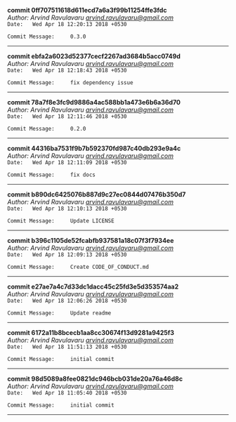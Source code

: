 **commit 0ff707511618d611ecd7a6a3f99b11254ffe3fdc**\
_Author: Arvind Ravulavaru <arvind.ravulavaru@gmail.com>_\
`Date:   Wed Apr 18 12:20:13 2018 +0530`
```
Commit Message:     0.3.0
```
---
**commit ebfa2a6023d52377cecf2267ad3684b5acc0749d**\
_Author: Arvind Ravulavaru <arvind.ravulavaru@gmail.com>_\
`Date:   Wed Apr 18 12:18:43 2018 +0530`
```
Commit Message:     fix dependency issue
```
---
**commit 78a7f8e3fc9d9886a4ac588bb1a473e6b6a36d70**\
_Author: Arvind Ravulavaru <arvind.ravulavaru@gmail.com>_\
`Date:   Wed Apr 18 12:11:46 2018 +0530`
```
Commit Message:     0.2.0
```
---
**commit 44316ba7531f9b7b592370fd987c40db293e9a4c**\
_Author: Arvind Ravulavaru <arvind.ravulavaru@gmail.com>_\
`Date:   Wed Apr 18 12:11:09 2018 +0530`
```
Commit Message:     fix docs
```
---
**commit b890dc6425076b887d9c27ec0844d07476b350d7**\
_Author: Arvind Ravulavaru <arvind.ravulavaru@gmail.com>_\
`Date:   Wed Apr 18 12:10:13 2018 +0530`
```
Commit Message:     Update LICENSE
```
---
**commit b396c1105de52fcabfb937581a18c07f3f7934ee**\
_Author: Arvind Ravulavaru <arvind.ravulavaru@gmail.com>_\
`Date:   Wed Apr 18 12:09:13 2018 +0530`
```
Commit Message:     Create CODE_OF_CONDUCT.md
```
---
**commit e27ae7a4c7d33dc1dacc45c25fd3e5d353574aa2**\
_Author: Arvind Ravulavaru <arvind.ravulavaru@gmail.com>_\
`Date:   Wed Apr 18 12:06:26 2018 +0530`
```
Commit Message:     Update readme
```
---
**commit 6172a11b8bcecb1aa8cc30674f13d9281a9425f3**\
_Author: Arvind Ravulavaru <arvind.ravulavaru@gmail.com>_\
`Date:   Wed Apr 18 11:51:13 2018 +0530`
```
Commit Message:     initial commit
```
---
**commit 98d5089a8fee0821dc946bcb031de20a76a46d8c**\
_Author: Arvind Ravulavaru <arvind.ravulavaru@gmail.com>_\
`Date:   Wed Apr 18 11:05:40 2018 +0530`
```
Commit Message:     initial commit
```
---
